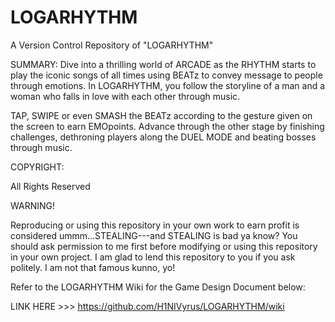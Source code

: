 # LOGARHYTHM
A Version Control Repository of "LOGARHYTHM"

SUMMARY:
Dive into a thrilling world of ARCADE as the RHYTHM starts to play the iconic songs of all times using BEATz to
convey message to people through emotions. In LOGARHYTHM, you follow the storyline of a man and a woman who falls in love with each other 
through music.

TAP, SWIPE or even SMASH the BEATz according to the gesture given on the screen to earn EMOpoints. Advance through the other
stage by finishing challenges, dethroning players along the DUEL MODE and beating bosses through music.

COPYRIGHT:

All Rights Reserved

WARNING!

Reproducing or using this repository in your own work to earn profit is considered ummm...STEALING---and STEALING is bad ya know? 
You should ask permission to me first before modifying or using this repository in your own project. I am glad to lend this repository
to you if you ask politely. I am not that famous kunno, yo!

Refer to the LOGARHYTHM Wiki for the Game Design Document below: 

LINK HERE >>> https://github.com/H1NIVyrus/LOGARHYTHM/wiki
